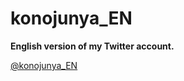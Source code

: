 # konojunya_EN

**English version of my Twitter account.**

[@konojunya_EN](https://twitter.com/konojunya_EN)
